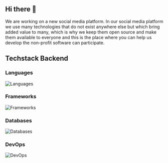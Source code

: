 ## Hi there 👋

We are working on a new social media platform.
In our social media platform we use many technologies that do not exist anywhere else but which bring added value to many, which is why we keep them open source and make them available to everyone and this is the place where you can help us develop the non-profit software can participate.



## Techstack Backend

### Languages
![Languages](https://skillicons.dev/icons?i=kotlin,java,python,bash,sql)

### Frameworks
![Frameworks](https://skillicons.dev/icons?i=tensorflow,ktor,flask)

### Databases
![Databases](https://skillicons.dev/icons?i=postgres,redis)

### DevOps
![DevOps](https://skillicons.dev/icons?i=docker)
